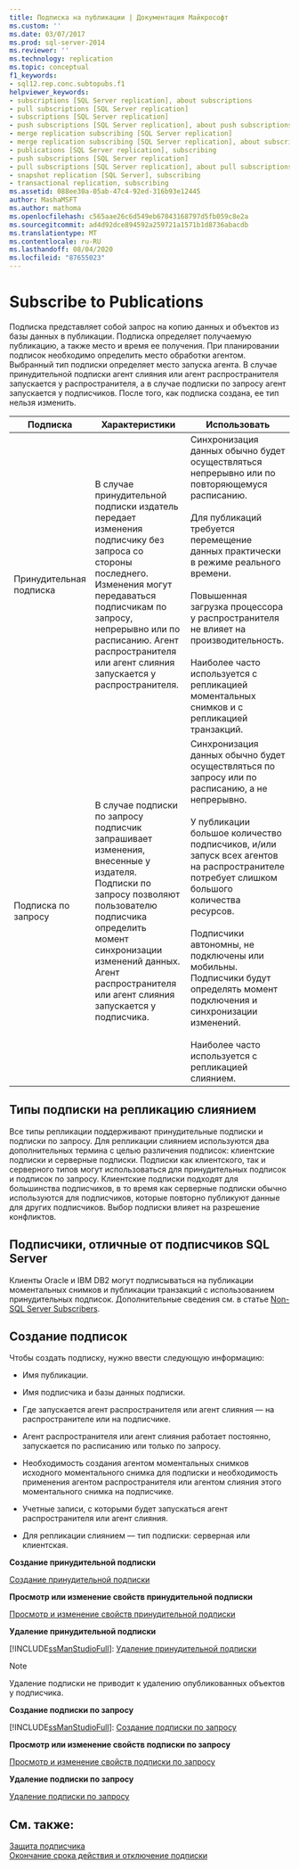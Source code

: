 ```yaml
---
title: Подписка на публикации | Документация Майкрософт
ms.custom: ''
ms.date: 03/07/2017
ms.prod: sql-server-2014
ms.reviewer: ''
ms.technology: replication
ms.topic: conceptual
f1_keywords:
- sql12.rep.conc.subtopubs.f1
helpviewer_keywords:
- subscriptions [SQL Server replication], about subscriptions
- pull subscriptions [SQL Server replication]
- subscriptions [SQL Server replication]
- push subscriptions [SQL Server replication], about push subscriptions
- merge replication subscribing [SQL Server replication]
- merge replication subscribing [SQL Server replication], about subscribing
- publications [SQL Server replication], subscribing
- push subscriptions [SQL Server replication]
- pull subscriptions [SQL Server replication], about pull subscriptions
- snapshot replication [SQL Server], subscribing
- transactional replication, subscribing
ms.assetid: 088ee30a-05ab-47c4-92ed-316b93e12445
author: MashaMSFT
ms.author: mathoma
ms.openlocfilehash: c565aae26c6d549eb67043168797d5fb059c8e2a
ms.sourcegitcommit: ad4d92dce894592a259721a1571b1d8736abacdb
ms.translationtype: MT
ms.contentlocale: ru-RU
ms.lasthandoff: 08/04/2020
ms.locfileid: "87655023"
---
```

# <a name="subscribe-to-publications"></a>Subscribe to Publications
  Подписка представляет собой запрос на копию данных и объектов из базы данных в публикации. Подписка определяет получаемую публикацию, а также место и время ее получения. При планировании подписок необходимо определить место обработки агентом. Выбранный тип подписки определяет место запуска агента. В случае принудительной подписки агент слияния или агент распространителя запускается у распространителя, а в случае подписки по запросу агент запускается у подписчиков. После того, как подписка создана, ее тип нельзя изменить.  
  
|Подписка|Характеристики|Использовать|  
|------------------|---------------------|--------------|  
|Принудительная подписка|В случае принудительной подписки издатель передает изменения подписчику без запроса со стороны последнего. Изменения могут передаваться подписчикам по запросу, непрерывно или по расписанию. Агент распространителя или агент слияния запускается у распространителя.|Синхронизация данных обычно будет осуществляться непрерывно или по повторяющемуся расписанию.<br /><br /> Для публикаций требуется перемещение данных практически в режиме реального времени.<br /><br /> Повышенная загрузка процессора у распространителя не влияет на производительность.<br /><br /> Наиболее часто используется с репликацией моментальных снимков и с репликацией транзакций.|  
|Подписка по запросу|В случае подписки по запросу подписчик запрашивает изменения, внесенные у издателя. Подписки по запросу позволяют пользователю подписчика определить момент синхронизации изменений данных. Агент распространителя или агент слияния запускается у подписчика.|Синхронизация данных обычно будет осуществляться по запросу или по расписанию, а не непрерывно.<br /><br /> У публикации большое количество подписчиков, и/или запуск всех агентов на распространителе потребует слишком большого количества ресурсов.<br /><br /> Подписчики автономны, не подключены или мобильны. Подписчики будут определять момент подключения и синхронизации изменений.<br /><br /> Наиболее часто используется с репликацией слиянием.|  
  
## <a name="merge-replication-subscription-types"></a>Типы подписки на репликацию слиянием  
 Все типы репликации поддерживают принудительные подписки и подписки по запросу. Для репликации слиянием используются два дополнительных термина с целью различения подписок: клиентские подписки и серверные подписки. Подписки как клиентского, так и серверного типов могут использоваться для принудительных подписок и подписок по запросу. Клиентские подписки подходят для большинства подписчиков, в то время как серверные подписки обычно используются для подписчиков, которые повторно публикуют данные для других подписчиков. Выбор подписки влияет на разрешение конфликтов.  
  
## <a name="non-sql-server-subscribers"></a>Подписчики, отличные от подписчиков SQL Server  
 Клиенты Oracle и IBM DB2 могут подписываться на публикации моментальных снимков и публикации транзакций с использованием принудительных подписок. Дополнительные сведения см. в статье [Non-SQL Server Subscribers](non-sql/non-sql-server-subscribers.md).  
  
## <a name="creating-subscriptions"></a>Создание подписок  
 Чтобы создать подписку, нужно ввести следующую информацию:  
  
-   Имя публикации.  
  
-   Имя подписчика и базы данных подписки.  
  
-   Где запускается агент распространителя или агент слияния — на распространителе или на подписчике.  
  
-   Агент распространителя или агент слияния работает постоянно, запускается по расписанию или только по запросу.  
  
-   Необходимость создания агентом моментальных снимков исходного моментального снимка для подписки и необходимость применения агентом распространителя или агентом слияния этого моментального снимка на подписчике.  
  
-   Учетные записи, с которыми будет запускаться агент распространителя или агент слияния.  
  
-   Для репликации слиянием — тип подписки: серверная или клиентская.  
  
 **Создание принудительной подписки**  
  
 [Создание принудительной подписки](create-a-push-subscription.md)  
  
 **Просмотр или изменение свойств принудительной подписки**  
  
 [Просмотр и изменение свойств принудительной подписки](view-and-modify-push-subscription-properties.md)  
  
 **Удаление принудительной подписки**  
  
 [!INCLUDE[ssManStudioFull](../../includes/ssmanstudiofull-md.md)]: [Удаление принудительной подписки](delete-a-push-subscription.md)  
  
> [!NOTE]  
>  Удаление подписки не приводит к удалению опубликованных объектов у подписчика.  
  
 **Создание подписки по запросу**  
  
 [!INCLUDE[ssManStudioFull](../../includes/ssmanstudiofull-md.md)]: [Создание подписки по запросу](create-a-pull-subscription.md)  
  
 **Просмотр или изменение свойств подписки по запросу**  
  
 [Просмотр и изменение свойств подписки по запросу](view-and-modify-pull-subscription-properties.md)  
  
 **Удаление подписки по запросу**  
  
 [Удаление подписки по запросу](delete-a-pull-subscription.md)  
  
## <a name="see-also"></a>См. также:  
 [Защита подписчика](security/secure-the-subscriber.md)   
 [Окончание срока действия и отключение подписки](subscription-expiration-and-deactivation.md)  
  
  
